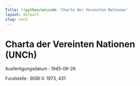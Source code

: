 ```yaml
---
Title: !!python/unicode 'Charta der Vereinten Nationen'
layout: default
slug: unch
---
```


# Charta der Vereinten Nationen (UNCh)

Ausfertigungsdatum
:   1945-06-26

Fundstelle
:   BGBl II: 1973, 431


